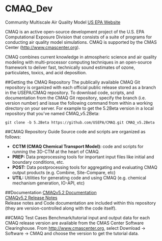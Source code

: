 CMAQ_Dev
========

Community Multiscale Air Quality Model [US EPA Website](https://www.epa.gov/air-research/community-multi-scale-air-quality-cmaq-modeling-system-air-quality-management)

CMAQ is an active open-source development project of the U.S. EPA Computational Exposure Division
that consists of a suite of programs for conducting air quality model simulations.
CMAQ is supported by the CMAS Center (http://www.cmascenter.org).

CMAQ combines current knowledge in atmospheric science and air quality modeling with multi-processor
computing techniques in an open-source framework to deliver fast, technically sound estimates of ozone,
particulates, toxics, and acid deposition.

##Getting the CMAQ Repository
The publically available CMAQ Git repository is organized with each official public release stored as a branch in the USEPA/CMAQ repository.
To download code, scripts, and documentation from the CMAQ Git repository, specify the branch (i.e. version number) and issue the following command from within a working directory on your server. For example to get the 5.2Beta version in a local repository that you've named CMAQ_v5.2Beta:
```
git clone -b 5.2Beta https://github.com/USEPA/CMAQ.git CMAQ_v5.2Beta  
```

##CMAQ Repository Guide
Source code and scripts are organized as follows:
* **CCTM (CMAQ Chemical Transport Model):** code and scripts for running the 3D-CTM at the heart of CMAQ.
* **PREP:** Data preprocessing tools for important input files like initial and boundary conditions, etc.
* **POST:** Data postprocessing tools for aggregating and evaluating CMAQ output products (e.g. Combine, Site-Compare, etc)
* **UTIL:** Utilities for generating code and using CMAQ (e.g. chemical mechanism generation, IO-API, etc)

##Documentation
[CMAQv5.2 Documentation](CCTM/docs/User_Manual/User_Manual.md)   
[CMAQv5.2 Release Notes](CCTM/docs/Release_Notes/Summary.md)   
Release notes and Code documentation are included within this repository (they are version-controlled along with the code itself).

##CMAQ Test Cases
Benchmark/tutorial input and output data for each CMAQ release version are available from the CMAS Center Software Clearinghouse. From http://www.cmascenter.org, select Download -> Software -> CMAQ and choose the version to get the tutorial data.


